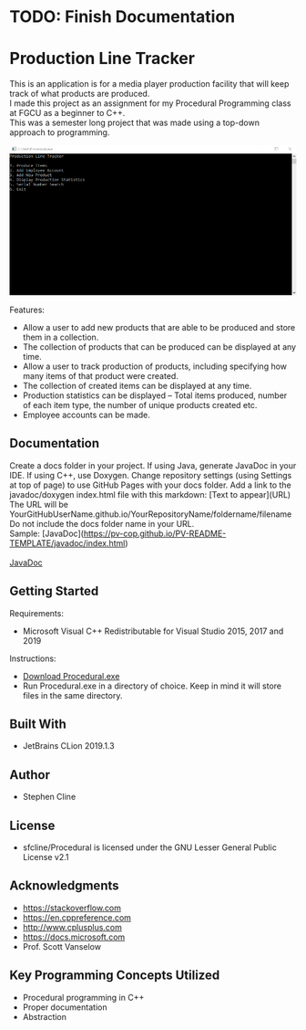 # TODO: Finish Documentation

# Production Line Tracker

This is an application is for a media player production facility that will keep track of what products are produced. <br />
I made this project as an assignment for my Procedural Programming class at FGCU as a beginner to C++.<br />
This was a semester long project that was made using a top-down approach to programming.<br />

![Program](https://github.com/sfcline/Procedural/blob/master/procedural.png?raw=true)

Features:<br />
* Allow a user to add new products that are able to be produced and store them in a collection.
* The collection of products that can be produced can be displayed at any time.
* Allow a user to track production of products, including specifying how many items of that product were created.
* The collection of created items can be displayed at any time.
* Production statistics can be displayed – Total items produced, number of each item type, the number of unique products created etc.
* Employee accounts can be made.

## Documentation

Create a docs folder in your project. If using Java, generate JavaDoc in your IDE. If using C++, use Doxygen. Change repository settings (using Settings at top of page) to use GitHub Pages with your docs folder. Add a link to the javadoc/doxygen index.html file with this markdown: \[Text to appear]\(URL) <br />
The URL will be YourGitHubUserName.github.io/YourRepositoryName/foldername/filename<br /> 
Do not include the docs folder name in your URL. <br />
Sample: \[JavaDoc]\(https://pv-cop.github.io/PV-README-TEMPLATE/javadoc/index.html) <br /> <br />
[JavaDoc](https://pv-cop.github.io/PV-README-TEMPLATE/javadoc/index.html)

## Getting Started

Requirements:
* Microsoft Visual C++ Redistributable for Visual Studio 2015, 2017 and 2019

Instructions:
* <a href="https://github.com/sfcline/Procedural/releases/tag/1.0">Download Procedural.exe</a> 
* Run Procedural.exe in a directory of choice. Keep in mind it will store files in the same directory.

## Built With

* JetBrains CLion 2019.1.3

## Author

* Stephen Cline

## License

* sfcline/Procedural is licensed under the GNU Lesser General Public License v2.1

## Acknowledgments

* https://stackoverflow.com
* https://en.cppreference.com
* http://www.cplusplus.com
* https://docs.microsoft.com
* Prof. Scott Vanselow

## Key Programming Concepts Utilized

* Procedural programming in C++
* Proper documentation
* Abstraction
